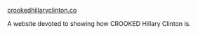 [crookedhillaryclinton.co](https://crookedhillaryclinton.co)

A website devoted to showing how CROOKED Hillary Clinton is.
